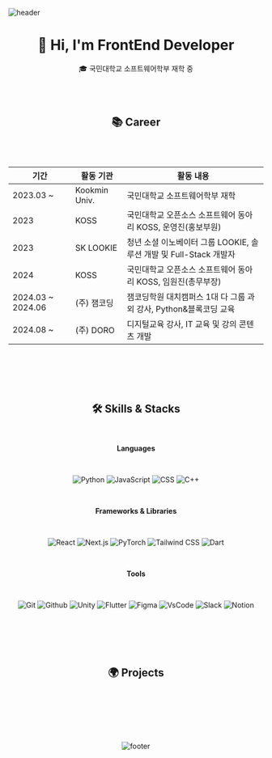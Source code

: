 ![header](https://capsule-render.vercel.app/api?section=header&type=waving&color=1F592E&height=300&text=Yeonju%20Hwang&fontSize=90&animation=twinkling)
<div align="center">

# 👋 Hi, I'm FrontEnd Developer

🎓 국민대학교 소프트웨어학부 재학 중

</div>

<div align="center">
<br/>
<br/>
   
## 📚 Career

</div>

<br/>
<br/>

<div align="center">
   
| **기간**          | **활동 기관** | **활동 내용**                                                     |
|-------------------|---------------|--------------------------------------------------------------------|
| 2023.03 ~         | Kookmin Univ. | 국민대학교 소프트웨어학부 재학                                      |
| 2023              | KOSS          | 국민대학교 오픈소스 소프트웨어 동아리 KOSS, 운영진(홍보부원)        |
| 2023              | SK LOOKIE     | 청년 소셜 이노베이터 그룹 LOOKIE, 솔루션 개발 및 Full-Stack 개발자  |
| 2024              | KOSS          | 국민대학교 오픈소스 소프트웨어 동아리 KOSS, 임원진(총무부장)        |
| 2024.03 ~ 2024.06 | (주) 잼코딩   | 잼코딩학원 대치캠퍼스 1대 다 그룹 과외 강사, Python&블록코딩 교육   |
| 2024.08 ~         | (주) DORO     | 디지털교육 강사, IT 교육 및 강의 콘텐츠 개발                        |

</div>

<br/>
<br/>
<br/>
<br/>

<div align="center">
   
## 🛠 Skills & Stacks

</div>

<div align="center">
   
<br/>

**Languages**

<br/> 

![Python](https://img.shields.io/badge/Python-3776AB?style=for-the-badge&logo=python&logoColor=white)
![JavaScript](https://img.shields.io/badge/JavaScript-F7DF1E?style=for-the-badge&logo=javascript&logoColor=black)
![CSS](https://img.shields.io/badge/CSS-1572B6?style=for-the-badge&logo=css3&logoColor=white)
![C++](https://img.shields.io/badge/C++-00599C?style=for-the-badge&logo=C%2B%2B&logoColor=white)

<br/>

**Frameworks & Libraries**

<br/>

![React](https://img.shields.io/badge/React-61DAFB?style=for-the-badge&logo=react&logoColor=black)
![Next.js](https://img.shields.io/badge/Next.js-62C15B?style=for-the-badge&logo=nextdotjs&logoColor=white)
![PyTorch](https://img.shields.io/badge/PyTorch-EE4C2C?style=for-the-badge&logo=pytorch&logoColor=white)
![Tailwind CSS](https://img.shields.io/badge/Tailwind%20CSS-06B6D4?style=for-the-badge&logo=tailwindcss&logoColor=white)
![Dart](https://img.shields.io/badge/Dart-blue?style=for-the-badge&logo=dart)

<br/> 

**Tools**

<br/>

![Git](https://img.shields.io/badge/Git-F05032?style=for-the-badge&logo=git&logoColor=white)
![Github](https://img.shields.io/badge/Github-363636?style=for-the-badge&logo=github&logoColor=FFFFF)
![Unity](https://img.shields.io/badge/Unity-EAEAEA?style=for-the-badge&logo=unity&logoColor=black&borderColor=black)
![Flutter](https://img.shields.io/badge/Flutter-02569B?style=for-the-badge&logo=flutter&logoColor=white)
![Figma](https://img.shields.io/badge/Figma-F24E1E?style=for-the-badge&logo=figma&logoColor=white)
![VsCode](https://img.shields.io/badge/VsCode-blue?style=for-the-badge&logo=vscode&logoColor=white)
![Slack](https://img.shields.io/badge/Slack-purple?style=for-the-badge&logo=slack&logoColor=white)
![Notion](https://img.shields.io/badge/Notion-5A5A5A?style=for-the-badge&logo=notion&logoColor=white)
</div>

<br/>
<br/>
<br/>
<br/>

<div align="center">

## 🌍 Projects
   
</div>

<br/>
<br/>

<div align="center">
   <!--
   
| **기간**           | **프로젝트 내용**                                                 |
|-------------------|--------------------------------------------------------------------|
| 2023.03 ~         | 국민대학교 소프트웨어학부 재학                                      |
| 2023              | 국민대학교 오픈소스 소프트웨어 동아리 KOSS, 운영진(홍보부원)        |
| 2023              | 청년 소셜 이노베이터 그룹 LOOKIE, 솔루션 개발 및 Full-Stack 개발자  |
| 2024              | 국민대학교 오픈소스 소프트웨어 동아리 KOSS, 임원진(총무부장)        |
| 2024.03 ~ 2024.06 | 잼코딩학원 대치캠퍼스 1대 다 그룹 과외 강사, Python&블록코딩 교육   |
| 2024.08 ~         | 디지털교육 강사, IT 교육 및 강의 콘텐츠 개발                        |

-->

</div>

<br/>
<br/>
<br/>
<br/>

<div align="center">

## 📬 About Me
   
</div>

<!--연락처, 이메일, notion-->
   
<br/>
<br/>
<br/>

![footer](https://capsule-render.vercel.app/api?section=footer&type=waving&color=1F592E&height=100&fontSize=0)


<!--
**jooya38/jooya38** is a ✨ _special_ ✨ repository because its `README.md` (this file) appears on your GitHub profile.

Here are some ideas to get you started:

- 🔭 I’m currently working on ...
- 🌱 I’m currently learning ...
- 👯 I’m looking to collaborate on ...
- 🤔 I’m looking for help with ...
- 💬 Ask me about ...
- 📫 How to reach me: ...
- 😄 Pronouns: ...
- ⚡ Fun fact: ...
-->
